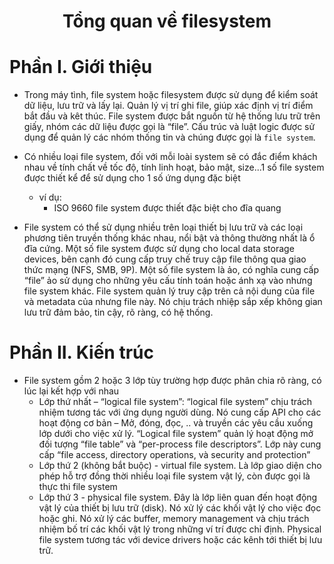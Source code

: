 <h1 align="center">Tổng quan về filesystem</h1>

# Phần I. Giới thiệu
- Trong máy tình, file system hoặc filesystem được sử dụng để kiểm soát dữ liệu, lưu trữ và lấy lại. Quản lý vị trí ghi file, giúp xác định vị trí điểm bắt đầu và kêt thúc. File system được bắt nguồn từ hệ thống lưu trữ trên giấy, nhóm các dữ liệu được gọi là “file”. Cấu trúc và luật logic được sử dụng để quản lý các nhóm thống tin và chúng được gọi là `file system`.

- Có nhiều loại file system, đối với mỗi loài system sẽ có đắc điểm khách nhau về tính chất về tốc độ, tính linh hoạt, bảo mật, size...1 số file system được thiết kể để sử dụng cho 1 số ứng dụng đặc biệt
  - ví dụ:
    - ISO 9660 file system được thiết đặc biệt cho đĩa quang
- File system có thể sử dụng nhiều trên loại thiết bị lưu trữ và các loại phương tiên truyền thống khác nhau, nổi bật và thông thường nhất là ổ đĩa cứng. Một số file system được sử dụng cho local data storage devices, bên cạnh đó cung cấp truy chế truy cập file thông qua giao thức mạng (NFS, SMB, 9P). Một số file system là ảo, có nghĩa cung cấp “file” ảo sử dụng cho những yêu cấu tính toán hoặc ánh xạ vào nhưng file system khác. File system quản lý truy cập trên cả nội dung của file và metadata của nhưng file này. Nó chịu trách nhiệp sắp xếp không gian lưu trữ đảm bảo, tin cậy, rõ ràng, có hệ thống.

# Phần II. Kiến trúc

- File system gồm 2 hoặc 3 lớp tùy trường hợp được phân chia rõ ràng, có lúc lại kết hợp với nhau
  - Lớp thứ nhất – “logical file system”: “logical file system” chịu trách nhiệm tương tác với ứng dụng người dùng. Nó cung cấp API cho các hoạt động cơ bản – Mở, đóng, đọc, .. và truyền các yêu cầu xuống lớp dưới cho việc xử lý. “Logical file system” quản lý hoạt động mở đối tượng “file table” và “per-process file descriptors”. Lớp này cung cấp “file access, directory operations, và security and protection”
  - Lớp thứ 2 (không bắt buộc) - virtual file system. Là lớp giao diện cho phép hỗ trợ đồng thời nhiều loại file system vật lý, còn được gọi là thực thi file system
  - Lớp thứ 3 - physical file system. Đây là lớp liên quan đến hoạt động vật lý của thiết bị lưu trữ (disk). Nó xử lý các khối vật lý cho việc đọc hoặc ghi. Nó xử lý các buffer, memory management và chịu trách nhiệm bố trí các khối vật lý trong những ví trí được chỉ định. Physical file system tương tác với device drivers hoặc các kênh tới thiết bị lưu trữ.
